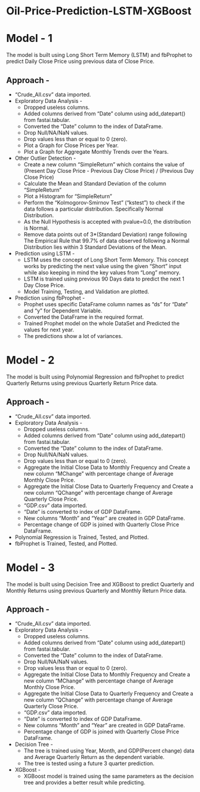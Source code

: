 # Oil-Price-Prediction-LSTM-XGBoost
# Model - 1
The model is built using Long Short Term Memory (LSTM) and fbProphet to predict Daily Close Price using previous data of Close Price.

## Approach -
- “Crude_All.csv” data imported.
- Exploratory Data Analysis - 
  - Dropped useless columns.
  - Added columns derived from “Date” column using add_datepart() from fastai.tabular.
  - Converted the “Date” column to the index of DataFrame.
  - Drop Null/NA/NaN values.
  - Drop values less than or equal to 0 (zero).
  - Plot a Graph for Close Prices per Year.
  - Plot a Graph for Aggregate Monthly Trends over the Years.
- Other Outlier Detection -
  - Create a new column “SimpleReturn” which contains the value of (Present Day Close Price - Previous Day Close Price) / (Previous Day Close Price)
  - Calculate the Mean and Standard Deviation of the column “SimpleReturn”
  - Plot a Histogram for “SimpleReturn”
  - Perform the “Kolmogorov-Smirnov Test” (“kstest”) to check if the data follows a particular distribution. Specifically Normal Distribution.
  - As the Null Hypothesis is accepted with pvalue=0.0, the distribution is Normal.
  - Remove data points out of 3*(Standard Deviation) range following The Empirical Rule that 99.7% of data observed following a Normal Distribution lies within 3 Standard Deviations of the Mean.
- Prediction using LSTM -
  - LSTM uses the concept of Long Short Term Memory. This concept works by predicting the next value using the given “Short” input while also keeping in mind the key values from “Long” memory.
  - LSTM is trained using previous 90 Days data to predict the next 1 Day Close Price.
  - Model Training, Testing, and Validation are plotted.
- Prediction using fbProphet - 
  - Prophet uses specific DataFrame column names as “ds” for “Date” and “y” for Dependent Variable.
  - Converted the DataFrame in the required format.
  - Trained Prophet model on the whole DataSet and Predicted the values for next year.
  - The predictions show a lot of variances.

# Model - 2
The model is built using Polynomial Regression and fbProphet to predict Quarterly Returns using previous Quarterly Return Price data.

## Approach -
- “Crude_All.csv” data imported.
- Exploratory Data Analysis - 
  - Dropped useless columns.
  - Added columns derived from “Date” column using add_datepart() from fastai.tabular.
  - Converted the “Date” column to the index of DataFrame.
  - Drop Null/NA/NaN values.
  - Drop values less than or equal to 0 (zero).
  - Aggregate the Initial Close Data to Monthly Frequency and Create a new column “MChange” with percentage change of Average Monthly Close Price.
  - Aggregate the Initial Close Data to Quarterly Frequency and Create a new column “QChange” with percentage change of Average Quarterly Close Price.
  - “GDP.csv” data imported.
  - “Date” is converted to index of GDP DataFrame.
  - New columns “Month” and “Year” are created in GDP DataFrame.
  - Percentage change of GDP is joined with Quarterly Close Price DataFrame.
- Polynomial Regression is Trained, Tested, and Plotted.
- fbProphet is Trained, Tested, and Plotted.

# Model - 3
The model is built using Decision Tree and XGBoost to predict Quarterly and Monthly Returns using previous Quarterly and Monthly Return Price data.

## Approach -
- “Crude_All.csv” data imported.
- Exploratory Data Analysis - 
  - Dropped useless columns.
  - Added columns derived from “Date” column using add_datepart() from fastai.tabular.
  - Converted the “Date” column to the index of DataFrame.
  - Drop Null/NA/NaN values.
  - Drop values less than or equal to 0 (zero).
  - Aggregate the Initial Close Data to Monthly Frequency and Create a new column “MChange” with percentage change of Average Monthly Close Price.
  - Aggregate the Initial Close Data to Quarterly Frequency and Create a new column “QChange” with percentage change of Average Quarterly Close Price.
  - “GDP.csv” data imported.
  - “Date” is converted to index of GDP DataFrame.
  - New columns “Month” and “Year” are created in GDP DataFrame.
  - Percentage change of GDP is joined with Quarterly Close Price DataFrame.
- Decision Tree -
  - The tree is trained using Year, Month, and GDP(Percent change) data and Average Quarterly Return as the dependent variable.
  - The tree is tested using a future 3 quarter prediction.
- XGBoost -
  - XGBoost model is trained using the same parameters as the decision tree and provides a better result while predicting.
